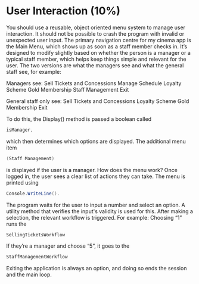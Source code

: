 # User Interaction (10%)

You should use a reusable, object oriented menu system to manage user interaction. It should not be possible to crash the program with invalid or unexpected user input.
The primary navigation centre for my cinema app is the Main Menu, which shows up as soon as a staff member checks in. It’s designed to modify slightly based on whether the person is a manager or a typical staff member, which helps keep things simple and relevant for the user.
The two versions are what the managers see and what the general staff see, for example:

Managers see:
Sell Tickets and Concessions
Manage Schedule
Loyalty Scheme
Gold Membership
Staff Management
Exit

General staff only see:
Sell Tickets and Concessions
Loyalty Scheme
Gold Membership
Exit

To do this, the Display() method is passed a boolean called
```cs
isManager,
```
 which then determines which options are displayed. The additional menu item
 ```cs
(Staff Management)
```
is displayed if the user is a manager.
How does the menu work?
Once logged in, the user sees a clear list of actions they can take. The menu is printed using 
```cs
Console.WriteLine().
```
The program waits for the user to input a number and select an option. A utility method that verifies the input's validity is used for this.
After making a selection, the relevant workflow is triggered. 
For example:
Choosing “1” runs the 
```cs 
SellingTicketsWorkflow
```
If they’re a manager and choose “5”, it goes to the 
```cs
StaffManagementWorkflow
```
Exiting the application is always an option, and doing so ends the session and the main loop.
